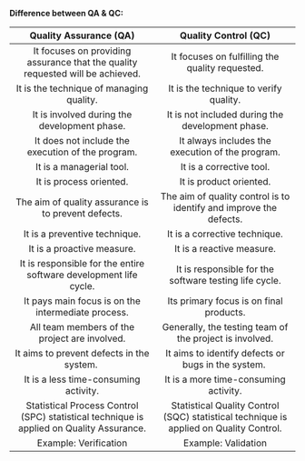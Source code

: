 ﻿**Difference between QA & QC:**

|**Quality Assurance (QA)**|**Quality Control (QC)**|
| :-: | :-: |
|It focuses on providing assurance that the quality requested will be achieved.|It focuses on fulfilling the quality requested.|
|It is the technique of managing quality.|It is the technique to verify quality.|
|It is involved during the development phase.|It is not included during the development phase.|
|It does not include the execution of the program.|It always includes the execution of the program.|
|It is a managerial tool.|It is a corrective tool.|
|It is process oriented.|It is product oriented.|
|The aim of quality assurance is to prevent defects.|The aim of quality control is to identify and improve the defects.|
|It is a preventive technique.|It is a corrective technique.|
|It is a proactive measure.|It is a reactive measure.|
|It is responsible for the entire software development life cycle.|It is responsible for the software testing life cycle.|
|It pays main focus is on the intermediate process.|Its primary focus is on final products.|
|All team members of the project are involved.|Generally, the testing team of the project is involved.|
|It aims to prevent defects in the system. |It aims to identify defects or bugs in the system. |
|It is a less time-consuming activity.|It is a more time-consuming activity.|
|Statistical Process Control (SPC) statistical technique is applied on Quality Assurance.|Statistical Quality Control (SQC) statistical technique is applied on Quality Control.|
|Example: Verification|Example: Validation|

